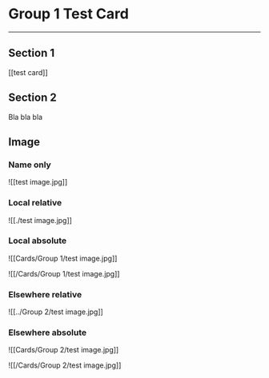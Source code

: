 # Group 1 Test Card

---

## Section 1

[[test card]]

## Section 2

Bla bla bla

## Image

### Name only

![[test image.jpg]]

### Local relative

![[./test image.jpg]]

### Local absolute

![[Cards/Group 1/test image.jpg]]

![[/Cards/Group 1/test image.jpg]]

### Elsewhere relative

![[../Group 2/test image.jpg]]

### Elsewhere absolute

![[Cards/Group 2/test image.jpg]]

![[/Cards/Group 2/test image.jpg]]

